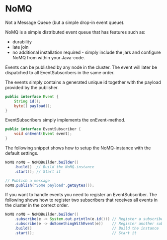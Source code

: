 NoMQ
====

Not a Message Queue (but a simple drop-in event queue).

NoMQ is a simple distributed event queue that has features such as:
 * durability
 * late join
 * no additional installation required - simply include the jars and configure NoMQ from within your Java-code.

Events can be published by any node in the cluster. The event will later be dispatched to all EventSubscribers in the same
order.

The events simply contains a generated unique id together with the payload provided by the publisher.
```java
public interface Event {
    String id();
    byte[] payload();
}
```

EventSubscribers simply implements the onEvent-method.
```java
public interface EventSubscriber {
    void onEvent(Event event);
}
```

The following snippet shows how to setup the NoMQ-instance with the default settings.
```java
NoMQ noMQ = NoMQBuilder.builder()
    .build()  // Build the NoMQ-instance
    .start(); // Start it

// Publish a message
noMQ.publish("Some payload".getBytes());
```

If you want to handle events you need to register an EventSubscriber. The following shows how to register two subscribers that
receives all events in the cluster in the correct order.

```java
NoMQ noMQ = NoMQBuilder.builder()
    .subscribe(e -> System.out.println(e.id())) // Register a subscriber
    .subscribe(e -> doSomethingWithEvent(e))    // Register another subscriber
    .build()                                    // Build the instance
    .start();                                   // Start it
```
